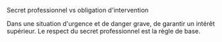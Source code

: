 Secret professionnel vs obligation d'intervention

Dans une situation d'urgence et de danger grave, de garantir un intérêt supérieur.
Le respect du secret professionnel est la règle de base.

